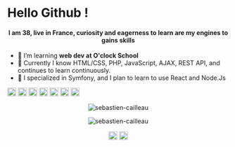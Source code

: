 <h1> Hello Github ! </h1>

<h4 align="center">I am 38, live in France, curiosity and eagerness to learn are my engines to gains skills</h4>

- 🌱 I’m learning **web dev at O'clock School**
- 🔭 Currently I know HTML/CSS, PHP, JavaScript, AJAX, REST API, and continues to learn continuously.
- :elephant: I specialized in Symfony, and I plan to learn to use React and Node.Js

<p align="left"><img src="https://devicons.github.io/devicon/devicon.git/icons/bootstrap/bootstrap-plain.svg" alt="bootstrap" width="20" height="20"/> <img src="https://devicons.github.io/devicon/devicon.git/icons/css3/css3-original-wordmark.svg" alt="css3" width="20" height="20"/> <img src="https://devicons.github.io/devicon/devicon.git/icons/html5/html5-original-wordmark.svg" alt="html5" width="20" height="20"/> <img src="https://devicons.github.io/devicon/devicon.git/icons/javascript/javascript-original.svg" alt="javascript" width="20" height="20"/> <img src="https://devicons.github.io/devicon/devicon.git/icons/mysql/mysql-original-wordmark.svg" alt="mysql" width="20" height="20"/> <img src="https://devicons.github.io/devicon/devicon.git/icons/php/php-original.svg" alt="php" width="20" height="20"/> <img src="https://devicons.github.io/devicon/devicon.git/icons/linux/linux-original.svg" alt="linux" width="20" height="20"/></p><p align="center"> <img src="https://github-readme-stats.vercel.app/api?username=sebastien-cailleau&show_icons=true" alt="sebastien-cailleau" /> </p>

<p align="center"> <img src="https://komarev.com/ghpvc/?username=sebastien-cailleau" alt="sebastien-cailleau" /> </p>

<p align="center">
<a href="https://twitter.com/mrtoorop" target="blank"><img align="center" src="https://cdn.jsdelivr.net/npm/simple-icons@3.0.1/icons/twitter.svg" alt="mrtoorop" height="20" width="20" /></a>
  <a hidden></a>
<a href="https://linkedin.com/in/sébastien-cailleau" target="blank"><img align="center" src="https://cdn.jsdelivr.net/npm/simple-icons@3.0.1/icons/linkedin.svg" alt="sébastien-cailleau" height="20" width="20" /></a>
</p>
